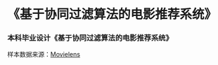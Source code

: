 # 《基于协同过滤算法的电影推荐系统》

### 本科毕业设计《基于协同过滤算法的电影推荐系统》

样本数据来源：[Movielens](https://grouplens.org/datasets/movielens/)

